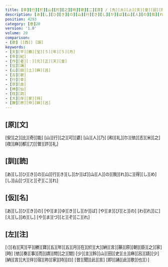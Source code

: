 ```yaml
---
title: [幸][行][於][山][村][之][時][歌][二][首] / [先][太][上][天][皇][詔][陪][従][王][臣][曰][夫][諸][王][卿][等][宣][賦][和][歌][而][奏][即][御][口][号][曰]
description: [あ][し][ひ][き][の][山][行][き][し][か][ば][山][人][の][我][れ][に][得][し][め][し][山][づ][と][ぞ][こ][れ]
position: 4293
category: [巻]20
version: '1.0'
volume: 20
comparison:
- [歌] [[西]] [謌]
keywords:
- [天][平][勝][宝][５][年][５][月]
- [年][紀]
- [作][者][：][元][正][天][皇]
- [伝][誦] 
- [山][田][土][麻][呂]
- [古][歌]
- [行][幸]
- [奈][良]
- [神][仙]
- [枕][詞]
- [大][伴][家][持]
- [藤][原][仲][麻][呂]
---
```


## [原][文]

[安][之][比][奇][能] [山][行][之][可][婆] [山][人][乃] [和][礼][尓][依][志][米][之] [夜][麻][都][刀][曽][許][礼]

## [訓][読]

[あ][し][ひ][き][の][山][行][き][し][か][ば][山][人][の][我][れ][に][得][し][め][し][山][づ][と][ぞ][こ][れ]

## [仮][名]

[あ][し][ひ][き][の] [や][ま][ゆ][き][し][か][ば] [や][ま][び][と][の] [わ][れ][に][え][し][め][し] [や][ま][づ][と][ぞ][こ][れ]

## [左][注]

[（][右][天][平][勝][寶][五][年][五][月][在][於][大][納][言][藤][原][朝][臣][之][家][時] [依][奏][事][而][請][問][之][間] [少][主][鈴][山][田][史][土][麻][呂][語][少][納][言][大][伴][宿][祢][家][持][曰] [昔][聞][此][言] [即][誦][此][歌][也][）]
